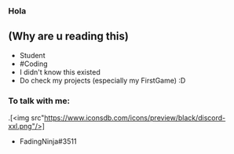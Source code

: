 ### Hola

## (Why are u reading this)

- Student
- #Coding
- I didn't know this existed
- Do check my projects (especially my FirstGame) :D

### To talk with me:
.[<img src"https://www.iconsdb.com/icons/preview/black/discord-xxl.png"/>]
- FadingNinja#3511

<!--
**FadingNinja/FadingNinja** is a ✨ _special_ ✨ repository because its `README.md` (this file) appears on your GitHub profile.

Here are some ideas to get you started:

- 🔭 I’m currently working on ...
- 🌱 I’m currently learning ...
- 👯 I’m looking to collaborate on ...
- 🤔 I’m looking for help with ...
- 💬 Ask me about ...
- 📫 How to reach me: ...
- 😄 Pronouns: ...
- ⚡ Fun fact: ...
-->
